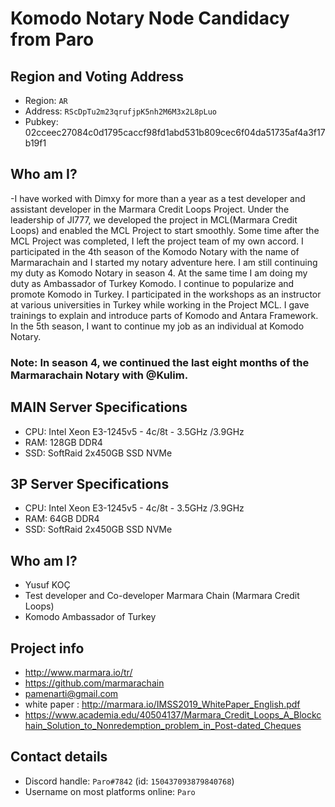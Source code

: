 # Komodo Notary Node Candidacy from Paro

## Region and Voting Address

- Region: `AR`
- Address: `RScDpTu2m23qrufjpK5nh2M6M3x2L8pLuo`
- Pubkey: 02cceec27084c0d1795caccf98fd1abd531b809cec6f04da51735af4a3f17b19f1


## Who am I?

-I have worked with Dimxy for more than a year as a test developer and assistant developer in the Marmara Credit Loops Project. Under the leadership of Jl777, we developed the project in MCL(Marmara Credit Loops) and enabled the MCL Project to start smoothly. Some time after the MCL Project was completed, I left the project team of my own accord. I participated in the 4th season of the Komodo Notary with the name of Marmarachain and I started my notary adventure here. I am still continuing my duty as Komodo Notary in season 4. At the same time I am doing my duty as Ambassador of Turkey Komodo. I continue to popularize and promote Komodo in Turkey. I participated in the workshops as an instructor at various universities in Turkey while working in the Project MCL. I gave trainings to explain and introduce parts of Komodo and Antara Framework. In the 5th season, I want to continue my job as an individual at Komodo Notary.


### Note: In season 4, we continued the last eight months of the Marmarachain Notary with @Kulim.

## MAIN Server Specifications  

- CPU:  Intel  Xeon E3-1245v5 - 4c/8t - 3.5GHz /3.9GHz
- RAM:  128GB DDR4
- SSD:  SoftRaid 2x450GB SSD NVMe

## 3P Server Specifications  

- CPU:  Intel  Xeon E3-1245v5 - 4c/8t - 3.5GHz /3.9GHz
- RAM:  64GB DDR4
- SSD:  SoftRaid 2x450GB SSD NVMe



## Who am I?

- Yusuf KOÇ
- Test developer and Co-developer Marmara Chain (Marmara Credit Loops)
- Komodo Ambassador of Turkey


## Project info

- http://www.marmara.io/tr/
- https://github.com/marmarachain
- pamenarti@gmail.com
- white paper : http://marmara.io/IMSS2019_WhitePaper_English.pdf
- https://www.academia.edu/40504137/Marmara_Credit_Loops_A_Blockchain_Solution_to_Nonredemption_problem_in_Post-dated_Cheques

## Contact details

- Discord handle: `Paro#7842` (id: `150437093879840768`)
- Username on most platforms online: `Paro`
